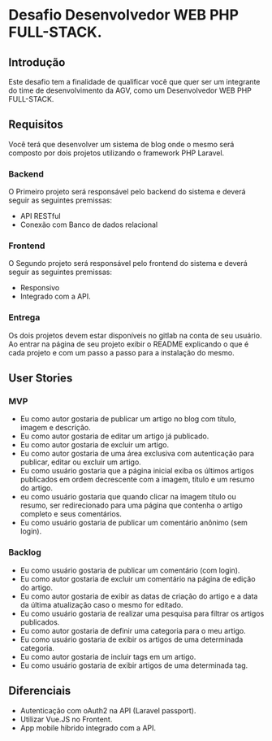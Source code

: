 # Desafio Desenvolvedor WEB PHP FULL-STACK.

## Introdução

Este desafio tem a finalidade de qualificar você que quer ser um integrante do time de desenvolvimento da AGV, como um Desenvolvedor WEB PHP FULL-STACK.

## Requisitos

Você terá que desenvolver um sistema de blog onde o mesmo será composto por dois projetos utilizando o framework PHP Laravel.

### Backend

O Primeiro projeto será responsável pelo backend do sistema e deverá seguir as seguintes premissas:

* API RESTful
* Conexão com Banco de dados relacional

### Frontend

O Segundo projeto será responsável pelo frontend do sistema e deverá seguir as seguintes premissas:

* Responsivo
* Integrado com a API.

### Entrega

Os dois projetos devem estar disponíveis no gitlab na conta de seu usuário. Ao entrar na página de seu projeto exibir o README explicando o que é cada projeto e com um passo a passo para a instalação do mesmo.

## User Stories

### MVP

* Eu como autor gostaria de publicar um artigo no blog com título, imagem e descrição.
* Eu como autor gostaria de editar um artigo já publicado.
* Eu como autor gostaria de excluir um artigo.
* Eu como autor gostaria de uma área exclusiva com autenticação para publicar, editar ou excluir um artigo.
* Eu como usuário gostaria que a página inicial exiba os últimos artigos publicados em ordem decrescente com a imagem, título e um resumo do artigo.
* eu como usuário gostaria que quando clicar na imagem título ou resumo, ser redirecionado para uma página que contenha o artigo completo e seus comentários.
* Eu como usuário gostaria de publicar um comentário anônimo (sem login).

### Backlog

* Eu como usuário gostaria de publicar um comentário (com login).
* Eu como autor gostaria de excluir um comentário na página de edição do artigo.
* Eu como autor gostaria de exibir as datas de criação do artigo e a data da última atualização caso o mesmo for editado.
* Eu como usuário gostaria de realizar uma pesquisa para filtrar os artigos publicados.
* Eu como autor gostaria de definir uma categoria para o meu artigo.
* Eu como usuário gostaria de exibir os artigos de uma determinada categoria.
* Eu como autor gostaria de incluir tags em um artigo.
* Eu como usuário gostaria de exibir artigos de uma determinada tag.

## Diferenciais

* Autenticação com oAuth2 na API (Laravel passport).
* Utilizar Vue.JS no Frontent.
* App mobile hibrido integrado com a API.